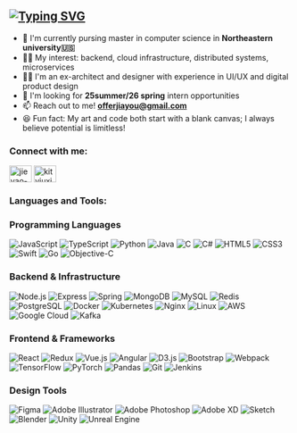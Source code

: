 [![Typing SVG](https://readme-typing-svg.demolab.com?font=Fira+Code&weight=500&size=30&pause=1000&background=0C301A00&width=600&lines=Hi+%F0%9F%91%8B++I'm+Jieyao;A+dreamer+who+codes+and+creates)](https://git.io/typing-svg)
---
- 🏫 I'm currently pursing master in computer science in **Northeastern university🇺🇸**
- 👩‍💻 My interest: backend, cloud infrastructure, distributed systems, microservices
- 👷‍♀️ I'm an ex-architect and designer with experience in UI/UX and digital product design
- 🚀 I'm looking for **25summer/26 spring** intern opportunities
- 📫 Reach out to me! **offerjiayou@gmail.com**
- 😆 Fun fact: My art and code both start with a blank canvas; I always believe potential is limitless!

<h3 align="left">Connect with me:</h3>
<p align="left">
<a href="https://www.linkedin.com/in/jieyao-chen/" target="blank"><img align="center" src="https://raw.githubusercontent.com/rahuldkjain/github-profile-readme-generator/master/src/images/icons/Social/linked-in-alt.svg" alt="jieyao-chen" height="30" width="40" /></a>
<a href="https://instagram.com/kityiuxixi" target="blank"><img align="center" src="https://raw.githubusercontent.com/rahuldkjain/github-profile-readme-generator/master/src/images/icons/Social/instagram.svg" alt="kityiuxixi" height="30" width="40" /></a>
</p>

<h3 align="left">Languages and Tools:</h3>

### Programming Languages
![JavaScript](https://badgen.net/badge/JavaScript/JS/yellow?icon=javascript)
![TypeScript](https://badgen.net/badge/TypeScript/TS/blue?icon=typescript)
![Python](https://badgen.net/badge/Python/Lang/blue?icon=python)
![Java](https://badgen.net/badge/Java/Lang/red?icon=java)
![C](https://badgen.net/badge/C/Lang/blue?icon=c)
![C#](https://badgen.net/badge/C%23/Sharp/purple?icon=csharp)
![HTML5](https://badgen.net/badge/HTML5/HTML/orange?icon=html5)
![CSS3](https://badgen.net/badge/CSS3/CSS/blue?icon=css3)
![Swift](https://badgen.net/badge/Swift/iOS/orange?icon=swift)
![Go](https://badgen.net/badge/Go/Lang/teal?icon=golang)
![Objective-C](https://badgen.net/badge/Objective-C/iOS/blue?icon=apple)

### Backend & Infrastructure
![Node.js](https://badgen.net/badge/Node.js/JS/green?icon=node)
![Express](https://badgen.net/badge/Express/Node/grey?icon=express)
![Spring](https://badgen.net/badge/Spring/Java/green?icon=spring)
![MongoDB](https://badgen.net/badge/MongoDB/NoSQL/green?icon=mongodb)
![MySQL](https://badgen.net/badge/MySQL/SQL/blue?icon=mysql)
![Redis](https://badgen.net/badge/Redis/Cache/red?icon=redis)
![PostgreSQL](https://badgen.net/badge/PostgreSQL/SQL/blue?icon=postgresql)
![Docker](https://badgen.net/badge/Docker/Container/blue?icon=docker)
![Kubernetes](https://badgen.net/badge/Kubernetes/K8s/blue?icon=kubernetes)
![Nginx](https://badgen.net/badge/Nginx/Server/green?icon=nginx)
![Linux](https://badgen.net/badge/Linux/OS/orange?icon=linux)
![AWS](https://badgen.net/badge/AWS/Cloud/orange?icon=aws)
![Google Cloud](https://badgen.net/badge/GCP/Cloud/blue?icon=gcp)
![Kafka](https://badgen.net/badge/Kafka/Streaming/black?icon=kafka)

### Frontend & Frameworks
![React](https://badgen.net/badge/React/JS/cyan?icon=react)
![Redux](https://badgen.net/badge/Redux/State/purple?icon=redux)
![Vue.js](https://badgen.net/badge/Vue.js/JS/green?icon=vue)
![Angular](https://badgen.net/badge/Angular/JS/red?icon=angular)
![D3.js](https://badgen.net/badge/D3.js/Viz/orange)
![Bootstrap](https://badgen.net/badge/Bootstrap/CSS/purple?icon=bootstrap)
![Webpack](https://badgen.net/badge/Webpack/Bundler/blue?icon=webpack)
![TensorFlow](https://badgen.net/badge/TensorFlow/ML/orange?icon=tensorflow)
![PyTorch](https://badgen.net/badge/PyTorch/ML/red?icon=pytorch)
![Pandas](https://badgen.net/badge/Pandas/Data/blue?icon=pandas)
![Git](https://badgen.net/badge/Git/VCS/red?icon=git)
![Jenkins](https://badgen.net/badge/Jenkins/CI-CD/yellow?icon=jenkins)

### Design Tools
![Figma](https://badgen.net/badge/Figma/Design/purple?icon=figma)
![Adobe Illustrator](https://badgen.net/badge/Adobe/Illustrator/orange?icon=adobe)
![Adobe Photoshop](https://badgen.net/badge/Adobe/Photoshop/blue?icon=adobe)
![Adobe XD](https://badgen.net/badge/Adobe/XD/pink?icon=adobe)
![Sketch](https://badgen.net/badge/Sketch/Design/yellow)
![Blender](https://badgen.net/badge/Blender/3D/orange)
![Unity](https://badgen.net/badge/Unity/Game/black)
![Unreal Engine](https://badgen.net/badge/Unreal/Engine/black)
